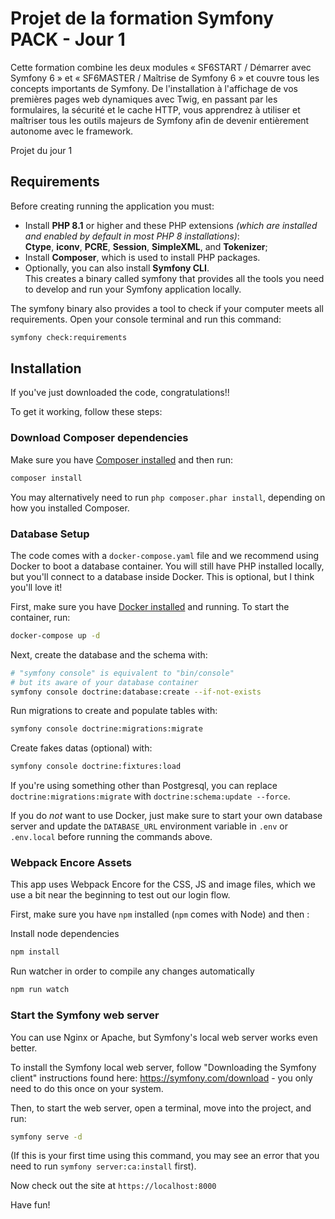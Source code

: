 Projet de la formation Symfony PACK - Jour 1
===============================================

Cette formation combine les deux modules « SF6START /
Démarrer avec Symfony 6 » et « SF6MASTER / Maîtrise de Symfony 6 » et
couvre tous les concepts importants de Symfony. De l'installation à
l'affichage de vos premières pages web dynamiques avec Twig, en passant
par les formulaires, la sécurité et le cache HTTP, vous apprendrez à utiliser et
maîtriser tous les outils majeurs de Symfony afin de devenir entièrement
autonome avec le framework.

Projet du jour 1


Requirements
------------
Before creating running the application you must:

* Install **PHP 8.1** or higher and these PHP extensions *(which are installed
and enabled by default in most PHP 8 installations)*:  
    **Ctype**, **iconv**, **PCRE**, **Session**, **SimpleXML**, and **Tokenizer**;
* Install **Composer**, which is used to install PHP packages.
* Optionally, you can also install **Symfony CLI**.  
    This creates a binary called symfony that provides all the tools you need to develop and run your Symfony application locally.

The symfony binary also provides a tool to check if your computer meets all requirements. Open your console terminal and run this command:

```bash
symfony check:requirements
```

Installation
------------

If you've just downloaded the code, congratulations!!

To get it working, follow these steps:

### Download Composer dependencies

Make sure you have [Composer installed](https://getcomposer.org/download/)
and then run:

```bash
composer install
```

You may alternatively need to run `php composer.phar install`, depending
on how you installed Composer.

### Database Setup

The code comes with a `docker-compose.yaml` file and we recommend using
Docker to boot a database container. You will still have PHP installed
locally, but you'll connect to a database inside Docker. This is optional,
but I think you'll love it!

First, make sure you have [Docker installed](https://docs.docker.com/get-docker/)
and running. To start the container, run:

```bash
docker-compose up -d
```

Next, create the database and the schema with:

```bash
# "symfony console" is equivalent to "bin/console"
# but its aware of your database container
symfony console doctrine:database:create --if-not-exists
```

Run migrations to create and populate tables with:
```bash
symfony console doctrine:migrations:migrate
```

Create fakes datas (optional) with:
```bash
symfony console doctrine:fixtures:load
```

If you're using something other than Postgresql, you can replace
`doctrine:migrations:migrate` with `doctrine:schema:update --force`.

If you do *not* want to use Docker, just make sure to start your own
database server and update the `DATABASE_URL` environment variable in
`.env` or `.env.local` before running the commands above.

### Webpack Encore Assets

This app uses Webpack Encore for the CSS, JS and image files, which we use
a bit near the beginning to test out our login flow.

First, make sure you have `npm` installed (`npm` comes with Node) and then :

Install node dependencies
```bash
npm install
```

Run watcher in order to compile any changes automatically
```bash
npm run watch
```

### Start the Symfony web server

You can use Nginx or Apache, but Symfony's local web server
works even better.

To install the Symfony local web server, follow
"Downloading the Symfony client" instructions found
here: https://symfony.com/download - you only need to do this
once on your system.

Then, to start the web server, open a terminal, move into the
project, and run:

```bash
symfony serve -d
```

(If this is your first time using this command, you may see an
error that you need to run `symfony server:ca:install` first).

Now check out the site at `https://localhost:8000`

Have fun!
